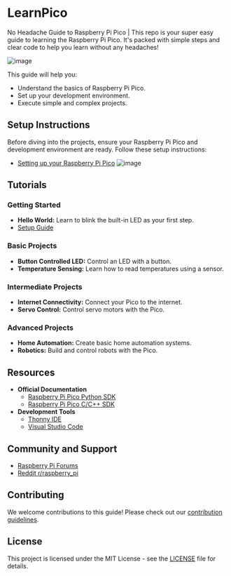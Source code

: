 # LearnPico
No Headache Guide to Raspberry Pi Pico | This repo is your super easy guide to learning the Raspberry Pi Pico. It's packed with simple steps and clear code to help you learn without any headaches!

![image](https://github.com/user-attachments/assets/acd90499-2c8c-4d1c-bb28-896fca34f381)

This guide will help you:
- Understand the basics of Raspberry Pi Pico.
- Set up your development environment.
- Execute simple and complex projects.

## Setup Instructions

Before diving into the projects, ensure your Raspberry Pi Pico and development environment are ready. Follow these setup instructions:
- [Setting up your Raspberry Pi Pico](https://www.raspberrypi.org/documentation/microcontrollers/micropython.html)
![image](https://github.com/user-attachments/assets/da3fa259-b5df-48ef-813e-609eec21aebc)

## Tutorials

### Getting Started
- **Hello World:** Learn to blink the built-in LED as your first step.
- [Setup Guide](https://www.raspberrypi.org/documentation/microcontrollers/micropython.html)

### Basic Projects
- **Button Controlled LED:** Control an LED with a button.
- **Temperature Sensing:** Learn how to read temperatures using a sensor.

### Intermediate Projects
- **Internet Connectivity:** Connect your Pico to the internet.
- **Servo Control:** Control servo motors with the Pico.

### Advanced Projects
- **Home Automation:** Create basic home automation systems.
- **Robotics:** Build and control robots with the Pico.

## Resources

- **Official Documentation**
  - [Raspberry Pi Pico Python SDK](https://datasheets.raspberrypi.com/pico/raspberry-pi-pico-python-sdk.pdf)
  - [Raspberry Pi Pico C/C++ SDK](https://datasheets.raspberrypi.com/pico/raspberry-pi-pico-c-sdk.pdf)
- **Development Tools**
  - [Thonny IDE](https://thonny.org/)
  - [Visual Studio Code](https://code.visualstudio.com/)

## Community and Support
- [Raspberry Pi Forums](https://forums.raspberrypi.com/)
- [Reddit r/raspberry_pi](https://www.reddit.com/r/raspberry_pi/)

## Contributing

We welcome contributions to this guide! Please check out our [contribution guidelines](CONTRIBUTING.md).

## License

This project is licensed under the MIT License - see the [LICENSE](LICENSE) file for details.
